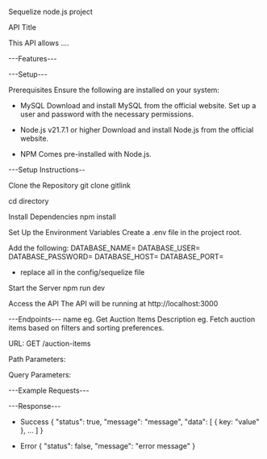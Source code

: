 Sequelize node.js project

API Title

This API allows ....


---Features---


---Setup---

Prerequisites
Ensure the following are installed on your system:

- MySQL
Download and install MySQL from the official website.
Set up a user and password with the necessary permissions.

- Node.js v21.7.1 or higher
Download and install Node.js from the official website.

- NPM
Comes pre-installed with Node.js.

---Setup Instructions--

Clone the Repository
git clone gitlink

cd directory

Install Dependencies
npm install

Set Up the Environment Variables
Create a .env file in the project root.

Add the following:
DATABASE_NAME=
DATABASE_USER=
DATABASE_PASSWORD=
DATABASE_HOST=
DATABASE_PORT=
 - replace all in the config/sequelize file

Start the Server
npm run dev 

Access the API
The API will be running at http://localhost:3000


---Endpoints---
name eg. Get Auction Items
Description eg. Fetch auction items based on filters and sorting preferences.

URL:
GET /auction-items


Path Parameters: 

Query Parameters:

---Example Requests---


---Response---
- Success
{
  "status": true,
  "message": "message",
  "data": [
    {
      key: "value"
    },
    ...
  ]
}

- Error 
{
  "status": false,
  "message": "error message"
}